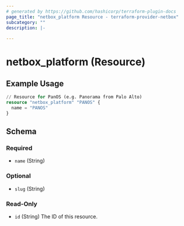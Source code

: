 ```yaml
---
# generated by https://github.com/hashicorp/terraform-plugin-docs
page_title: "netbox_platform Resource - terraform-provider-netbox"
subcategory: ""
description: |-
  
---
```


# netbox_platform (Resource)



## Example Usage

```terraform
// Resource for PanOS (e.g. Panorama from Palo Alto)
resource "netbox_platform" "PANOS" {
  name = "PANOS"
}
```

<!-- schema generated by tfplugindocs -->
## Schema

### Required

- `name` (String)

### Optional

- `slug` (String)

### Read-Only

- `id` (String) The ID of this resource.


